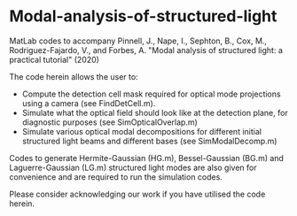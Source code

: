 # Modal-analysis-of-structured-light
MatLab codes to accompany Pinnell, J., Nape, I., Sephton, B., Cox, M., Rodriguez-Fajardo, V., and Forbes, A. "Modal analysis of structured light: a practical tutorial" (2020) 

The code herein allows the user to:
- Compute the detection cell mask required for optical mode projections using a camera (see FindDetCell.m).
- Simulate what the optical field should look like at the detection plane, for diagnostic purposes (see SimOpticalOverlap.m)
- Simulate various optical modal decompositions for different initial structured light beams and different bases (see SimModalDecomp.m)

Codes to generate Hermite-Gaussian (HG.m), Bessel-Gaussian (BG.m) and Laguerre-Gaussian (LG.m) structured light modes are also given for convenience and are required to run the simulation codes.

Please consider acknowledging our work if you have utilised the code herein.
